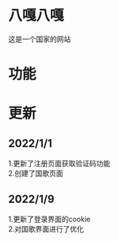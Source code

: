 # 八嘎八嘎 #

 这是一个国家的网站

# 功能

# 更新 #  

## 2022/1/1
1.更新了注册页面获取验证码功能  
2.创建了国歌页面

## 2022/1/9
1.更新了登录界面的cookie  
2.对国歌界面进行了优化
